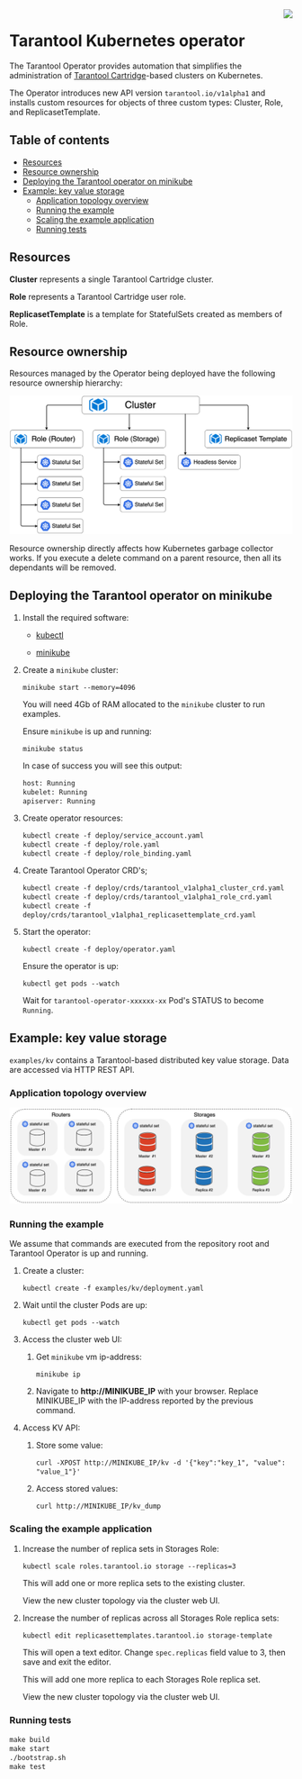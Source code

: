 <a href="http://tarantool.org">
   <img src="https://avatars2.githubusercontent.com/u/2344919?v=2&s=250"
align="right">
</a>

# Tarantool Kubernetes operator

The Tarantool Operator provides automation that simplifies the administration of [Tarantool Cartridge](https://github.com/tarantool/cartridge)-based clusters on Kubernetes.

The Operator introduces new API version `tarantool.io/v1alpha1` and installs custom resources for objects of three custom types: Cluster, Role, and ReplicasetTemplate.

## Table of contents

* [Resources](#resources)
* [Resource ownership](#resource-ownership)
* [Deploying the Tarantool operator on minikube](#deploying-the-tarantool-operator-on-minikube)
* [Example: key value storage](#example-key-value-storage)
  * [Application topology overview](#application-topology-overview)
  * [Running the example](#running-the-example)
  * [Scaling the example application](#scaling-the-example-application)
  * [Running tests](#running-tests)

## Resources

**Cluster** represents a single Tarantool Cartridge cluster.

**Role** represents a Tarantool Cartridge user role.

**ReplicasetTemplate** is a template for StatefulSets created as members of Role.

## Resource ownership

Resources managed by the Operator being deployed have the following resource ownership hierarchy:

![Resource ownership](./assets/resource_map.png)

Resource ownership directly affects how Kubernetes garbage collector works. If you execute a delete command on a parent resource, then all its dependants will be removed.

## Deploying the Tarantool operator on minikube

1. Install the required software:

    - [kubectl](https://kubernetes.io/docs/tasks/tools/install-kubectl)

    - [minikube](https://kubernetes.io/docs/tasks/tools/install-minikube/)

1. Create a `minikube` cluster:

    ```shell
    minikube start --memory=4096
    ```

    You will need 4Gb of RAM allocated to the `minikube` cluster to run examples.

    Ensure `minikube` is up and running:

    ```shell
    minikube status
    ```

    In case of success you will see this output:

    ```shell
    host: Running
    kubelet: Running
    apiserver: Running
    ```

1. Create operator resources:

    ```shell
    kubectl create -f deploy/service_account.yaml
    kubectl create -f deploy/role.yaml
    kubectl create -f deploy/role_binding.yaml
    ```

1. Create Tarantool Operator CRD's;

    ```shell
    kubectl create -f deploy/crds/tarantool_v1alpha1_cluster_crd.yaml
    kubectl create -f deploy/crds/tarantool_v1alpha1_role_crd.yaml
    kubectl create -f deploy/crds/tarantool_v1alpha1_replicasettemplate_crd.yaml
    ```

1. Start the operator:

    ```shell
    kubectl create -f deploy/operator.yaml
    ```

    Ensure the operator is up:

    ```shell
    kubectl get pods --watch
    ```

    Wait for `tarantool-operator-xxxxxx-xx` Pod's STATUS to become `Running`.

## Example: key value storage

`examples/kv` contains a Tarantool-based distributed key value storage. Data are accessed via HTTP REST API.

### Application topology overview

![App topology](./examples/kv/assets/topology.png)

### Running the example

We assume that commands are executed from the repository root and Tarantool Operator is up and running.

1. Create a cluster:

    ```shell
    kubectl create -f examples/kv/deployment.yaml
    ```

1. Wait until the cluster Pods are up:

     ```shell
     kubectl get pods --watch
     ```

1. Access the cluster web UI:

   1. Get `minikube` vm ip-address:

       ```shell
       minikube ip
       ```

   1. Navigate to **http://MINIKUBE_IP** with your browser. Replace MINIKUBE_IP with the IP-address reported by the previous command.

1. Access KV API:

   1. Store some value:

       ```shell
       curl -XPOST http://MINIKUBE_IP/kv -d '{"key":"key_1", "value": "value_1"}'
       ```

   1. Access stored values:

       ```shell
       curl http://MINIKUBE_IP/kv_dump
       ```

### Scaling the example application

1. Increase the number of replica sets in Storages Role:

    ```shell
    kubectl scale roles.tarantool.io storage --replicas=3
    ```

    This will add one or more replica sets to the existing cluster.

    View the new cluster topology via the cluster web UI.

1. Increase the number of replicas across all Storages Role replica sets:

    ```shell
    kubectl edit replicasettemplates.tarantool.io storage-template
    ```

    This will open a text editor. Change `spec.replicas` field value to 3, then save and exit the editor.

    This will add one more replica to each Storages Role replica set.

    View the new cluster topology via the cluster web UI.

### Running tests

```shell
make build
make start
./bootstrap.sh
make test
```
